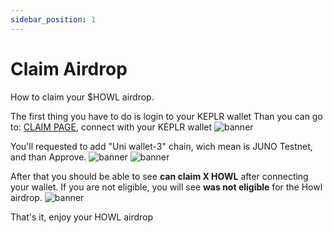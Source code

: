 ```yaml
---
sidebar_position: 1
---
```


# Claim Airdrop

How to claim your $HOWL airdrop.

The first thing you have to do is login to your KEPLR wallet
Than you can go to: [CLAIM PAGE](https://testnet-claim.howl.social/), connect with your KEPLR wallet
![banner](pathname:///static/img/Screenshot_21.png)

You'll requested to add "Uni wallet-3" chain, wich mean is JUNO Testnet, and than Approve.
![banner](pathname:///static/img/Screenshot_22.png)
![banner](pathname:///static/img/Screenshot_23.png)

After that you should be able to see <your-address> **can claim X HOWL** after connecting your wallet. If you are not eligible, you will see <your-address> **was not eligible** for the Howl airdrop.
![banner](pathname:///static/img/Screenshot_24.png)
  
That's it, enjoy your HOWL airdrop
